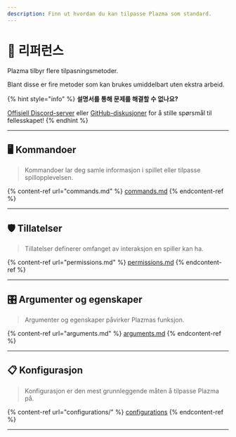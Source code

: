 ```yaml
---
description: Finn ut hvordan du kan tilpasse Plazma som standard.
---
```


# 📜 리퍼런스

Plazma tilbyr flere tilpasningsmetoder.

Blant disse er fire metoder som kan brukes umiddelbart uten ekstra arbeid.

{% hint style="info" %}
**설명서를 통해 문제를 해결할 수 없나요?**

[Offisiell Discord-server](https://discord.gg/MmfC52K8A8) eller [GitHub-diskusjoner](https://github.com/PlazmaMC/PlazmaBukkit/discussions) for å stille spørsmål til fellesskapet!
{% endhint %}

***

## 🖥️ Kommandoer <a href="#id-1" id="id-1"></a>

> Kommandoer lar deg samle informasjon i spillet eller tilpasse spillopplevelsen.

{% content-ref url="commands.md" %}
[commands.md](commands.md)
{% endcontent-ref %}

***

## 🛡️ Tillatelser <a href="#id-2" id="id-2"></a>

> Tillatelser definerer omfanget av interaksjon en spiller kan ha.

{% content-ref url="permissions.md" %}
[permissions.md](permissions.md)
{% endcontent-ref %}

***

## 🎛️ Argumenter og egenskaper <a href="#id-3" id="id-3"></a>

> Argumenter og egenskaper påvirker Plazmas funksjon.

{% content-ref url="arguments.md" %}
[arguments.md](arguments.md)
{% endcontent-ref %}

***

## 📋 Konfigurasjon <a href="#id-4" id="id-4"></a>

> Konfigurasjon er den mest grunnleggende måten å tilpasse Plazma på.

{% content-ref url="configurations/" %}
[configurations](configurations/)
{% endcontent-ref %}

***
